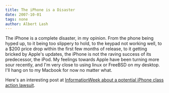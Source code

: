 ```yaml
---
title: The iPhone is a Disaster
date: 2007-10-01
tags: none
author: Albert Lash
---
```

The iPhone is a complete disaster, in my opinion. From the phone being hyped up, to it being too slippery to hold, to the keypad not working well, to a $200 price drop within the first few months of release, to it getting bricked by Apple's updates, the iPhone is not the raving success of its predecessor, the iPod. My feelings towards Apple have been turning more sour recently, and I'm very close to using linux or FreeBSD on my desktop. I'll hang on to my Macbook for now no matter what.

Here's an interesting post at <a href="http://informationweek.com/blog/main/archives/2007/09/iphone_users_ta.html" rel="nofollow">InformationWeek about a potential iPhone class action lawsuit</a>.

